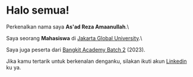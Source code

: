 # Halo semua! 

Perkenalkan nama saya **As'ad Reza Amaanullah**.\

Saya seorang **Mahasiswa** di [Jakarta Global University]([https://www.dicoding.com/](https://jgu.ac.id/)).\

Saya juga peserta dari [Bangkit Academy Batch 2](https://www.dicoding.com/blog/bangkit-2023-batch-2-mulai-karier-teknologimu-dari-sini/) (2023).

Jika kamu tertarik untuk berkenalan denganku, silakan ikuti akun [Linkedin](https://www.linkedin.com/in/asadreza72/) ku ya.
